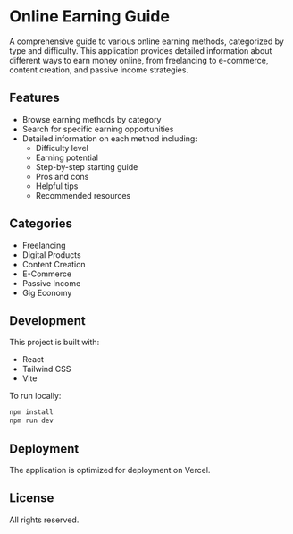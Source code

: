 # Online Earning Guide

A comprehensive guide to various online earning methods, categorized by type and difficulty. This application provides detailed information about different ways to earn money online, from freelancing to e-commerce, content creation, and passive income strategies.

## Features

- Browse earning methods by category
- Search for specific earning opportunities
- Detailed information on each method including:
  - Difficulty level
  - Earning potential
  - Step-by-step starting guide
  - Pros and cons
  - Helpful tips
  - Recommended resources

## Categories

- Freelancing
- Digital Products
- Content Creation
- E-Commerce
- Passive Income
- Gig Economy

## Development

This project is built with:
- React
- Tailwind CSS
- Vite

To run locally:
```bash
npm install
npm run dev
```

## Deployment

The application is optimized for deployment on Vercel.

## License

All rights reserved.